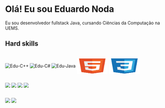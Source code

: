 # Olá! Eu sou Eduardo Noda
 Eu sou desenvolvedor fullstack Java, cursando Ciências da Computação na UEMS.
## Hard skills
<div style="display: inline_block"><br>
  <img align="center" alt="Edu-C++" height="50" width="100" src="https://cdn.jsdelivr.net/gh/devicons/devicon@latest/icons/cplusplus/cplusplus-original.svg">
  <img align="center" alt="Edu-C#" height="50" width="100" src="https://cdn.jsdelivr.net/gh/devicons/devicon@latest/icons/csharp/csharp-original.svg">
  <img align="center" alt="Edu-Java" height="70" width="120" src="https://cdn.jsdelivr.net/gh/devicons/devicon@latest/icons/java/java-original-wordmark.svg">
  <img align="center" alt="Rafa-HTML" height="50" width="100" src="https://raw.githubusercontent.com/devicons/devicon/master/icons/html5/html5-original.svg">
  <img align="center" alt="Rafa-CSS" height="50" width="100" src="https://raw.githubusercontent.com/devicons/devicon/master/icons/css3/css3-original.svg">
</div>

##

<div>
 <a href="https://instagram.com/rafaballerini" target="_blank"><img src="https://img.shields.io/badge/-Instagram-%23E4405F?style=for-the-badge&logo=instagram&logoColor=white" target="_blank"></a>
 <a href="https://discordapp.com/users/602280433178378250" target="_blank"><img src="https://img.shields.io/badge/Discord-7289DA?style=for-the-badge&logo=discord&logoColor=white" target="_blank"></a> 
 <a href = "mailto:contatorafaballerini@gmail.com"><img src="https://img.shields.io/badge/-Gmail-%23333?style=for-the-badge&logo=gmail&logoColor=white" target="_blank"></a>
 <a href="https://www.linkedin.com/in/eduardo-noda-95b532323/" target="_blank"><img src="https://img.shields.io/badge/-LinkedIn-%230077B5?style=for-the-badge&logo=linkedin&logoColor=white" target="_blank"></a>
</div>

##

<div>
 <img height="180em" src="https://github-readme-stats.vercel.app/api?username=EduardoNoda&show_icons=true&theme=dracula&include_all_commits=true&count_private=true"/>
 <img height="180em" src="https://github-readme-stats.vercel.app/api/top-langs/?username=EduardoNoda&layout=compact&langs_count=16&theme=dracula"/>
</div>
<!---
EduardoNoda/EduardoNoda is a ✨ special ✨ repository because its `README.md` (this file) appears on your GitHub profile.
You can click the Preview link to take a look at your changes.
--->
